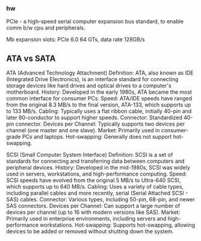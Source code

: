 ### hw

PCIe - 
	a high-speed serial computer expansion bus standard, to enable comm b/w cpu and peripherals.

Mb expansion slots:
 PCIe 6.0 64 GTs, data rate 128GB/s


## ATA vs SATA
ATA (Advanced Technology Attachment)
Definition: ATA, also known as IDE (Integrated Drive Electronics), is an interface standard for connecting storage devices like hard drives and optical drives to a computer's motherboard.
History: Developed in the early 1980s, ATA became the most common interface for consumer PCs.
Speed: ATA/IDE speeds have ranged from the original 8.3 MB/s to the final version, ATA-133, which supports up to 133 MB/s.
Cabling: Typically uses a flat ribbon cable, initially 40-pin and later 80-conductor to support higher speeds.
Connector: Standardized 40-pin connector.
Devices per Channel: Typically supports two devices per channel (one master and one slave).
Market: Primarily used in consumer-grade PCs and laptops.
Hot-swapping: Generally does not support hot-swapping.

SCSI (Small Computer System Interface)
Definition: SCSI is a set of standards for connecting and transferring data between computers and peripheral devices.
History: Developed in the mid-1980s, SCSI was widely used in servers, workstations, and high-performance computing.
Speed: SCSI speeds have evolved from the original 5 MB/s to Ultra-640 SCSI, which supports up to 640 MB/s.
Cabling: Uses a variety of cable types, including parallel cables and more recently, serial (Serial Attached SCSI - SAS) cables.
Connector: Various types, including 50-pin, 68-pin, and newer SAS connectors.
Devices per Channel: Can support a large number of devices per channel (up to 16 with modern versions like SAS).
Market: Primarily used in enterprise environments, including servers and high-performance workstations.
Hot-swapping: Supports hot-swapping, allowing devices to be added or removed without shutting down the system.
 